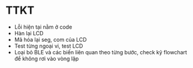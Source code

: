 # TTKT
- Lỗi hiện tại nằm ở code 
- Hàn lại LCD
- Mã hóa lại seg, com của LCD
- Test từng ngoại vi, test LCD
- Loại bỏ BLE và các biến liên quan theo từng bước, check kỹ flowchart để không rơi vào vòng lặp
